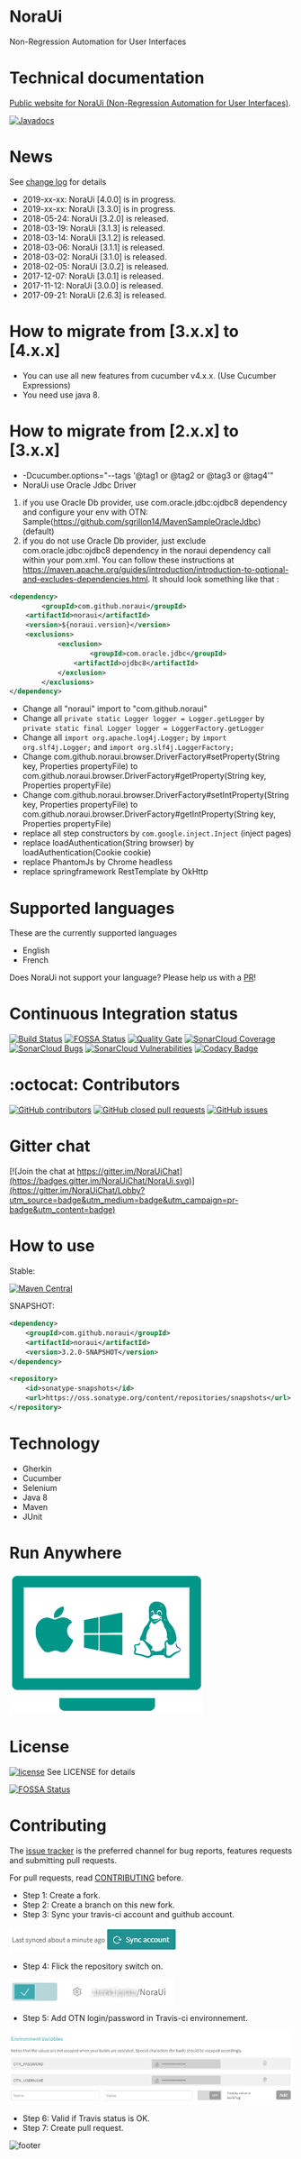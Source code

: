 # NoraUi
Non-Regression Automation for User Interfaces

# Technical documentation

[Public website for NoraUi (Non-Regression Automation for User Interfaces)](https://noraui.github.io/).

[![Javadocs](https://img.shields.io/badge/javadoc-3.1.1-brightgreen.svg)](https://noraui.github.io/NoraUi)

# News 
See [change log](https://noraui.github.io/changelog.txt) for details
* 2019-xx-xx: NoraUi [4.0.0] is in progress.
* 2019-xx-xx: NoraUi [3.3.0] is in progress.
* 2018-05-24: NoraUi [3.2.0] is released.
* 2018-03-19: NoraUi [3.1.3] is released.
* 2018-03-14: NoraUi [3.1.2] is released.
* 2018-03-06: NoraUi [3.1.1] is released.
* 2018-03-02: NoraUi [3.1.0] is released.
* 2018-02-05: NoraUi [3.0.2] is released.
* 2017-12-07: NoraUi [3.0.1] is released.
* 2017-11-12: NoraUi [3.0.0] is released.
* 2017-09-21: NoraUi [2.6.3] is released.

# How to migrate from [3.x.x] to [4.x.x]

* You can use all new features from cucumber v4.x.x. (Use Cucumber Expressions)
* You need use java 8.

# How to migrate from [2.x.x] to [3.x.x]

* -Dcucumber.options="--tags '@tag1 or @tag2 or @tag3 or @tag4'"
* NoraUi use Oracle Jdbc Driver
1. if you use Oracle Db provider, use com.oracle.jdbc:ojdbc8 dependency and configure your env with OTN: Sample(https://github.com/sgrillon14/MavenSampleOracleJdbc) (default)
2. if you do not use Oracle Db provider, just exclude com.oracle.jdbc:ojdbc8 dependency in the noraui dependency call within your pom.xml. You can follow these instructions at https://maven.apache.org/guides/introduction/introduction-to-optional-and-excludes-dependencies.html. It should look something like that :
```xml
<dependency>
        <groupId>com.github.noraui</groupId>
	<artifactId>noraui</artifactId>
	<version>${noraui.version}</version>
	<exclusions>
	        <exclusion>
	                <groupId>com.oracle.jdbc</groupId>
	          	<artifactId>ojdbc8</artifactId>
	        </exclusion>
      	</exclusions>
</dependency>
```
* Change all "noraui" import to "com.github.noraui"
* Change all `private static Logger logger = Logger.getLogger` by `private static final Logger logger = LoggerFactory.getLogger`
* Change all `import org.apache.log4j.Logger;` by `import org.slf4j.Logger;` and `import org.slf4j.LoggerFactory;`
* Change com.github.noraui.browser.DriverFactory#setProperty(String key, Properties propertyFile) to com.github.noraui.browser.DriverFactory#getProperty(String key, Properties propertyFile)
* Change com.github.noraui.browser.DriverFactory#setIntProperty(String key, Properties propertyFile) to com.github.noraui.browser.DriverFactory#getIntProperty(String key, Properties propertyFile)
* replace all step constructors by `com.google.inject.Inject` (inject pages)
* replace loadAuthentication(String browser) by loadAuthentication(Cookie cookie)
* replace PhantomJs by Chrome headless
* replace springframework RestTemplate by OkHttp

# Supported languages

These are the currently supported languages

* English
* French

Does NoraUi not support your language? Please help us with a [PR](https://github.com/NoraUi/NoraUi/pulls)!

# Continuous Integration status
[![Build Status](https://travis-ci.org/NoraUi/NoraUi.svg?branch=master)](https://travis-ci.org/NoraUi/NoraUi)
[![FOSSA Status](https://app.fossa.io/api/projects/git%2Bgithub.com%2FNoraUi%2FNoraUi.svg?type=shield)](https://app.fossa.io/projects/git%2Bgithub.com%2FNoraUi%2FNoraUi?ref=badge_shield)
[![Quality Gate](https://sonarcloud.io/api/project_badges/measure?project=com.github.noraui%3Anoraui&metric=alert_status)](https://sonarcloud.io/dashboard/index/com.github.noraui:noraui)
[![SonarCloud Coverage](https://sonarcloud.io/api/project_badges/measure?project=com.github.noraui%3Anoraui&metric=coverage)](https://sonarcloud.io/component_measures/metric/coverage/list?id=com.github.noraui:noraui)
[![SonarCloud Bugs](https://sonarcloud.io/api/project_badges/measure?project=com.github.noraui%3Anoraui&metric=bugs)](https://sonarcloud.io/component_measures/metric/reliability_rating/list?id=com.github.noraui%3Anoraui)
[![SonarCloud Vulnerabilities](https://sonarcloud.io/api/project_badges/measure?project=com.github.noraui%3Anoraui&metric=vulnerabilities)](https://sonarcloud.io/component_measures/metric/security_rating/list?id=com.github.noraui%3Anoraui)
[![Codacy Badge](https://api.codacy.com/project/badge/Grade/ee5c5b13365d4de5ba6b1ec4f8b984d2)](https://www.codacy.com/app/noraui/NoraUi?utm_source=github.com&amp;utm_medium=referral&amp;utm_content=NoraUi/NoraUi&amp;utm_campaign=Badge_Grade)

# :octocat: Contributors

[![GitHub contributors](https://img.shields.io/github/contributors/NoraUi/NoraUi.svg)](https://github.com/NoraUi/NoraUi/graphs/contributors)
[![GitHub closed pull requests](https://img.shields.io/github/issues-pr/NoraUi/NoraUi.svg)](https://github.com/NoraUi/NoraUi/pulls)
[![GitHub issues](https://img.shields.io/github/issues/NoraUi/NoraUi.svg)](https://github.com/NoraUi/NoraUi/issues)

# Gitter chat
[![Join the chat at https://gitter.im/NoraUiChat](https://badges.gitter.im/NoraUiChat/NoraUi.svg)](https://gitter.im/NoraUiChat/Lobby?utm_source=badge&utm_medium=badge&utm_campaign=pr-badge&utm_content=badge)

# How to use

Stable:

[![Maven Central](https://maven-badges.herokuapp.com/maven-central/com.github.noraui/noraui/badge.svg)](https://maven-badges.herokuapp.com/maven-central/com.github.noraui/noraui)

SNAPSHOT:

```xml
<dependency>
    <groupId>com.github.noraui</groupId>
    <artifactId>noraui</artifactId>
    <version>3.2.0-SNAPSHOT</version>
</dependency>
```

```xml
<repository>
    <id>sonatype-snapshots</id>
    <url>https://oss.sonatype.org/content/repositories/snapshots</url>
</repository>
```

# Technology

* Gherkin
* Cucumber
* Selenium
* Java 8
* Maven
* JUnit

# Run Anywhere
![RunAnywhere](/screenshots/plateforme.png)

# License

[![license](https://img.shields.io/github/license/NoraUi/NoraUi.svg)](https://github.com/NoraUi/NoraUi/blob/master/LICENSE) See LICENSE for details

[![FOSSA Status](https://app.fossa.io/api/projects/git%2Bgithub.com%2FNoraUi%2FNoraUi.svg?type=large)](https://app.fossa.io/projects/git%2Bgithub.com%2FNoraUi%2FNoraUi?ref=badge_large)

# Contributing

The [issue tracker](https://github.com/NoraUi/NoraUi/issues) is the preferred channel for bug reports, features requests and submitting pull requests.

For pull requests, read [CONTRIBUTING](https://github.com/JarekLipsko/NoraUi/blob/master/CONTRIBUTING) before.

* Step 1: Create a fork.
* Step 2: Create a branch on this new fork.
* Step 3: Sync your travis-ci account and guithub account.

![howtocontribute-travis-ci-sync](/screenshots/howtocontribute-travis-ci-sync.png)
* Step 4: Flick the repository switch on.

![howtocontribute-travis-ci-on](/screenshots/howtocontribute-travis-ci-on.png)
* Step 5: Add OTN login/password in Travis-ci environnement.

![howtocontribute-travis-ci-env-var](/screenshots/howtocontribute-travis-ci-env-var.png)
* Step 6: Valid if Travis status is OK.
* Step 7: Create pull request.

![footer](https://noraui.github.io/img/end.png)
